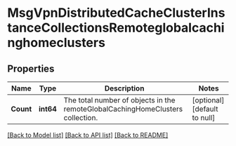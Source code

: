 # MsgVpnDistributedCacheClusterInstanceCollectionsRemoteglobalcachinghomeclusters

## Properties
Name | Type | Description | Notes
------------ | ------------- | ------------- | -------------
**Count** | **int64** | The total number of objects in the remoteGlobalCachingHomeClusters collection. | [optional] [default to null]

[[Back to Model list]](../README.md#documentation-for-models) [[Back to API list]](../README.md#documentation-for-api-endpoints) [[Back to README]](../README.md)


